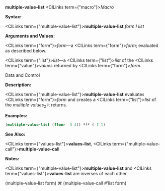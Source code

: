 **multiple-value-list** <ClLinks  term={"macro"}><i>Macro</i></ClLinks> 



**Syntax:** 



<ClLinks  term={"multiple-value-list"}><b>multiple-value-list</b></ClLinks> *form ! list* 



**Arguments and Values:** 



<ClLinks  term={"form"}><i>form</i></ClLinks>—a <ClLinks  term={"form"}><i>form</i></ClLinks>; evaluated as described below. 



<ClLinks  term={"list"}><i>list</i></ClLinks>—a <ClLinks  term={"list"}><i>list</i></ClLinks> of the <ClLinks  term={"value"}><i>values</i></ClLinks> returned by <ClLinks  term={"form"}><i>form</i></ClLinks>. 



Data and Control 



 



 



**Description:** 



<ClLinks  term={"multiple-value-list"}><b>multiple-value-list</b></ClLinks> evaluates <ClLinks  term={"form"}><i>form</i></ClLinks> and creates a <ClLinks  term={"list"}><i>list</i></ClLinks> of the *multiple values*<sub>2</sub> it returns. 

**Examples:**
```lisp
(multiple-value-list (floor -3 4)) *!* (-1 1) 
```
**See Also:** 



<ClLinks  term={"values-list"}><b>values-list</b></ClLinks>, <ClLinks  term={"multiple-value-call"}><b>multiple-value-call</b></ClLinks> 



**Notes:** 



<ClLinks  term={"multiple-value-list"}><b>multiple-value-list</b></ClLinks> and <ClLinks  term={"values-list"}><b>values-list</b></ClLinks> are inverses of each other. 



(multiple-value-list form) *⌘* (multiple-value-call #’list form) 



